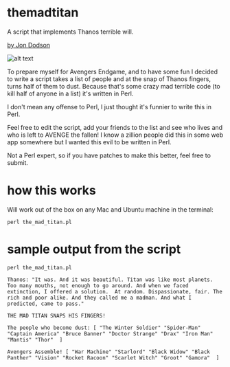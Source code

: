 # themadtitan
A script that implements Thanos terrible will.

[by Jon Dodson](http://jdodson.org)

![alt text](https://i.imgur.com/tYTUwRw.gif "Thanos Snap Animated GIF")

To prepare myself for Avengers Endgame, and to have some fun I decided to write a script
takes a list of people and at the snap of Thanos fingers, turns half of them to dust.  Because
that's some crazy mad terrible code (to kill half of anyone in a list) it's written in Perl.  

I don't mean any offense to Perl, I just thought it's funnier to write this in Perl.

Feel free to edit the script, add your friends to the list and see who lives and who is
left to AVENGE the fallen!  I know a zillion people did this in some web app somewhere but
I wanted this evil to be written in Perl.

Not a Perl expert, so if you have patches to make this better, feel free to submit.

# how this works

Will work out of the box on any Mac and Ubuntu machine in the terminal:

```
perl the_mad_titan.pl
```

# sample output from the script

```
perl the_mad_titan.pl

Thanos: "It was. And it was beautiful. Titan was like most planets. Too many mouths, not enough to go around. And when we faced extinction, I offered a solution.  At random. Dispassionate, fair. The rich and poor alike. And they called me a madman. And what I predicted, came to pass."

THE MAD TITAN SNAPS HIS FINGERS!

The people who become dust: [ "The Winter Soldier" "Spider-Man" "Captain America" "Bruce Banner" "Doctor Strange" "Drax" "Iron Man" "Mantis" "Thor"  ]

Avengers Assemble! [ "War Machine" "Starlord" "Black Widow" "Black Panther" "Vision" "Rocket Racoon" "Scarlet Witch" "Groot" "Gamora"  ]
```
